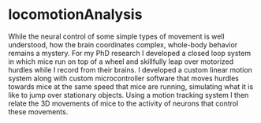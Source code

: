 # locomotionAnalysis
While the neural control of some simple types of movement is well understood, how the brain coordinates complex, whole-body behavior remains a mystery. For my PhD research I developed a closed loop system in which mice run on top of a wheel and skillfully leap over motorized hurdles while I record from their brains. I developed a custom linear motion system along with custom microcontroller software that moves hurdles towards mice at the same speed that mice are running, simulating what it is like to jump over stationary objects. Using a motion tracking system I then relate the 3D movements of mice to the activity of neurons that control these movements.